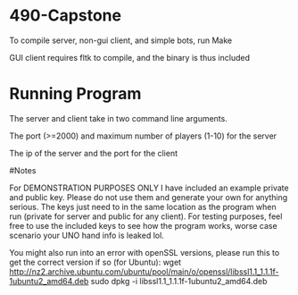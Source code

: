 # 490-Capstone

To compile server, non-gui client, and simple bots, run Make

GUI client requires fltk to compile, and the binary is thus included

# Running Program

The server and client take in two command line arguments.

The port (>=2000) and maximum number of players (1-10) for the server

The ip of the server and the port for the client

#Notes

For DEMONSTRATION PURPOSES ONLY I have included an example private and public key. Please do not use them and generate your own for anything serious. The keys just need to in the same location as the program when run (private for server and public for any client). For testing purposes, feel free to use the included keys to see how the program works, worse case scenario your UNO hand info is leaked lol.

You might also run into an error with openSSL versions, please run this to get the correct version if so (for Ubuntu):
wget http://nz2.archive.ubuntu.com/ubuntu/pool/main/o/openssl/libssl1.1_1.1.1f-1ubuntu2_amd64.deb
sudo dpkg -i libssl1.1_1.1.1f-1ubuntu2_amd64.deb
